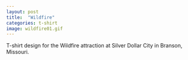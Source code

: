 ```yaml
---
layout: post
title:  "Wildfire"
categories: t-shirt
image: wildfire01.gif
---
```


T-shirt design for the Wildfire attraction at Silver Dollar City in Branson, Missouri.